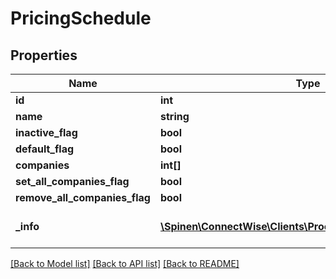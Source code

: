# PricingSchedule

## Properties
Name | Type | Description | Notes
------------ | ------------- | ------------- | -------------
**id** | **int** |  | [optional] 
**name** | **string** |  | 
**inactive_flag** | **bool** |  | [optional] 
**default_flag** | **bool** |  | [optional] 
**companies** | **int[]** |  | [optional] 
**set_all_companies_flag** | **bool** |  | [optional] 
**remove_all_companies_flag** | **bool** |  | [optional] 
**_info** | [**\Spinen\ConnectWise\Clients\Procurement\Model\Metadata**](Metadata.md) | Metadata of the entity | [optional] 

[[Back to Model list]](../README.md#documentation-for-models) [[Back to API list]](../README.md#documentation-for-api-endpoints) [[Back to README]](../README.md)


